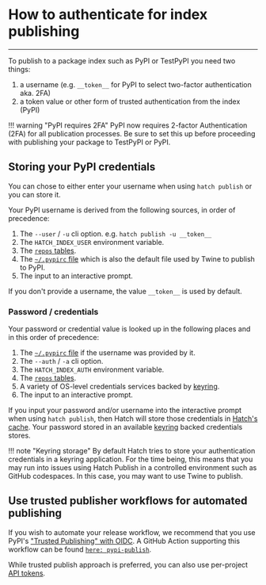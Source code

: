 # How to authenticate for index publishing

----

To publish to a package index such as PyPI or TestPyPI you need two things:

1. a username (e.g. `__token__` for PyPI to select two-factor authentication aka. 2FA)
2. a token value or other form of trusted authentication from the index (PyPI)


!!! warning "PyPI requires 2FA"
    PyPI now requires 2-factor Authentication (2FA) for all publication processes. Be sure to set this up before proceeding with publishing your package to TestPyPI or PyPI.

## Storing your PyPI credentials 

You can chose to either enter your username when using `hatch publish` or you can store it.

Your PyPI username is derived from the following sources, in order of precedence:

1. The  `--user` / `-u` cli option. e.g. `hatch publish -u __token__`
2. The `HATCH_INDEX_USER` environment variable.
3. The [`repos` tables](../../plugins/publisher/package-index.md).
4. The [`~/.pypirc` file](https://packaging.python.org/en/latest/specifications/pypirc/) which is also the default file used by Twine to publish to PyPI.
5. The input to an interactive prompt.

If you don't provide a username, the value `__token__` is used by default.

### Password / credentials

Your password or credential value is looked up in the following places and in this order of precedence:

1. The [`~/.pypirc` file](https://packaging.python.org/en/latest/specifications/pypirc/)
   if the username was provided by it.
2. The `--auth` / `-a` cli option.
3. The `HATCH_INDEX_AUTH` environment variable.
4. The [`repos` tables](../../plugins/publisher/package-index.md).
5. A variety of OS-level credentials services backed by [keyring](https://github.com/jaraco/keyring).
6. The input to an interactive prompt.

If you input your password and/or username into the interactive prompt when using `hatch publish`, then Hatch will store those credentials in
[Hatch's cache](../../config/hatch.md#cache). Your password stored in an available
[keyring](https://github.com/jaraco/keyring) backed credentials stores.

!!! note "Keyring storage"
    By default Hatch tries to store your authentication credentials in a keyring application. For the time being, this means that you may run into issues using Hatch Publish in a controlled environment such as GitHub codespaces. In this case, you may want to use Twine to publish. 

## Use trusted publisher workflows for automated publishing
 
If you wish to automate your release workflow, we recommend that you use PyPI's ["Trusted Publishing" with OIDC](https://docs.pypi.org/trusted-publishers/). A GitHub Action supporting this workflow can be found 
[`here: pypi-publish`](https://github.com/pypa/gh-action-pypi-publish). 

While trusted publish approach is preferred, you can also use per-project [API tokens](https://pypi.org/help/#apitoken).
